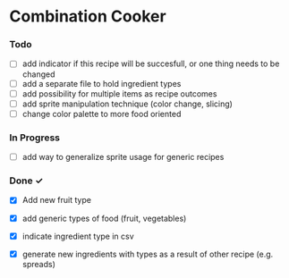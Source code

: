 # Combination Cooker

### Todo

- [ ] add indicator if this recipe will be succesfull, or one thing needs to be changed  
- [ ] add a separate file to hold ingredient types  
- [ ] add possibility for multiple items as recipe outcomes  
- [ ] add sprite manipulation technique (color change, slicing)  
- [ ] change color palette to more food oriented  

### In Progress

- [ ] add way to generalize sprite usage for generic recipes  

### Done ✓

- [x] Add new fruit type  
- [x] add generic types of food (fruit, vegetables)  
- [x] indicate ingredient type in csv  
- [x] generate new ingredients with types as a result of other recipe (e.g. spreads)  

